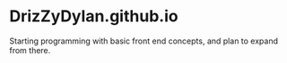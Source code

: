 # DrizZyDylan.github.io
Starting programming with basic front end concepts, and plan to expand from there.
